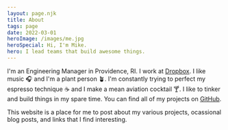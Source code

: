 ```yaml
---
layout: page.njk
title: About
tags: page
date: 2022-03-01
heroImage: /images/me.jpg
heroSpecial: Hi, I'm Mike.
hero: I lead teams that build awesome things.
---
```


<section class="readable-width">

I'm an Engineering Manager in Providence, RI. I work at [Dropbox](https://dropbox.com). I like music 🎧 and I'm a plant person 🪴. I'm constantly trying to perfect my espresso technique ☕️ and I make a mean aviation cocktail 🍸. I like to tinker and build things in my spare time. You can find all of my projects on [GitHub](https://github.com/mike-douglas).

This website is a place for me to post about my various projects, ocassional blog posts, and links that I find interesting.

</section>
